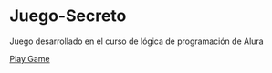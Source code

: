 # Juego-Secreto
Juego desarrollado en el curso de lógica de programación de Alura

[Play Game](https://abner-hernandez.github.io/Juego-Secreto)
